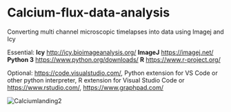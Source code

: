 # Calcium-flux-data-analysis
Converting multi channel microscopic timelapses into data using Imagej and Icy

Essential:
**Icy**       http://icy.bioimageanalysis.org/
**ImageJ**    https://imagej.net/
**Python 3**  https://www.python.org/downloads/
**R**         https://www.r-project.org/

Optional: https://code.visualstudio.com/, Python extension for VS Code or other python interpreter, R extension for Visual Studio Code or https://www.rstudio.com/, https://www.graphpad.com/


![Calciumlanding2](https://user-images.githubusercontent.com/71385957/135623120-deaa784d-e1d3-40df-ab59-b31dddc95d5a.png)

